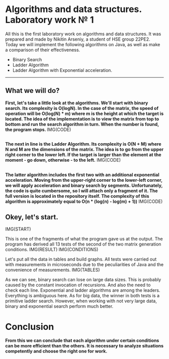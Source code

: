 # Algorithms and data structures. Laboratory work № 1
 All this is the first laboratory work on algorithms and data structures. It was prepared and made by Nikitin Arseniy, a student of HSE group 22PE2. Today we will implement the following algorithms on Java, as well as make a comparison of their effectiveness.
- Binary Search 
- Ladder Algorithm 
- Ladder Algorithm with Exponential acceleration.
---
## <b>What we will do?</b>
<b>First, let's take a little look at the algorithms. We'll start with binary search.
Its complexity is O(logN). In the case of the matrix, the speed of operation will be O(log(N) * m) where m is the height at which the target is located. 
The idea of the implementation is to view the matrix from top to bottom and run the search algorithm in turn. When the number is found, the program stops. </b>
IMG(CODE)

## 
<b>The next in line is the Ladder Algorithm. Its complexity is O(N + M) where N and M are the dimensions of the matrix. The idea is to go from the upper right corner to the lower left. 
If the target is larger than the element at the moment - go down, otherwise - to the left.</b>
IMG(CODE)

##

<b>The latter algorithm includes the first two with an additional exponential acceleration. Moving from the upper-right corner to the lower-left corner, we will apply acceleration and binary search by segments. 
Unfortunately, the code is quite cumbersome, so I will attach only a fragment of it. The full version is located in the repository itself. The complexity of this algorithm is approximately equal to O(n * (log(n) - log(m) + 1))</b>
IMG(CODE)

## Okey, let's start.
IMG(START)

This is one of the fragments of what the program gave us at the output. The program has derived all 13 tests of the second of the two matrix generation conditions.
IMG(RESULT)
IMG(CONDITIONS)

Let's put all the data in tables and build graphs. All tests were carried out with measurements in microseconds due to the peculiarities of Java and the convenience of measurements.
IMG(TABLES)

As we can see, binary search can lose on large data sizes. This is probably caused by the constant invocation of recursions. And also the need to check each line.
Exponential and ladder algorithms are among the leaders. Everything is ambiguous here. As for big data, the winner in both tests is a primitive ladder search. However, when working with not very large data, binary and exponential search perform much better.

# Conclusion
<b>From this we can conclude that each algorithm under certain conditions can be more efficient than the others. It is necessary to analyze situations competently and choose the right one for work.</b>
